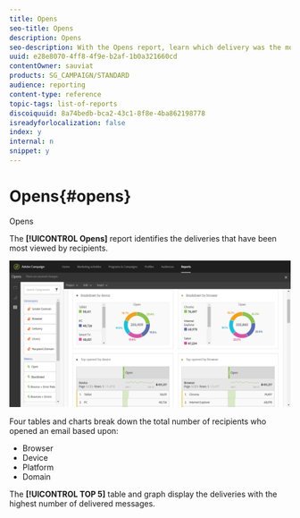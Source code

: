 ```yaml
---
title: Opens
seo-title: Opens
description: Opens
seo-description: With the Opens report, learn which delivery was the most viewed according to various criteria.
uuid: e28e8070-4ff8-4f9e-b2af-1b0a321660cd
contentOwner: sauviat
products: SG_CAMPAIGN/STANDARD
audience: reporting
content-type: reference
topic-tags: list-of-reports
discoiquuid: 8a74bedb-bca2-43c1-8f8e-4ba862198778
isreadyforlocalization: false
index: y
internal: n
snippet: y
---
```


# Opens{#opens}

Opens

The **[!UICONTROL Opens]** report identifies the deliveries that have been most viewed by recipients.

![](assets/delivery_reports_opens.png)

Four tables and charts break down the total number of recipients who opened an email based upon:

* Browser
* Device
* Platform
* Domain

The **[!UICONTROL TOP 5]** table and graph display the deliveries with the highest number of delivered messages.
